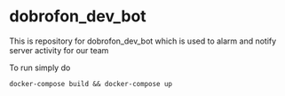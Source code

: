 # dobrofon_dev_bot
This is repository for dobrofon_dev_bot which is used to alarm and notify server activity for our team

To run simply do
```
docker-compose build && docker-compose up
```
